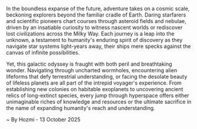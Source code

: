 
In the boundless expanse of the future, adventure takes on a cosmic scale, beckoning explorers beyond the familiar cradle of Earth. Daring starfarers and scientific pioneers chart courses through asteroid fields and nebulae, driven by an insatiable curiosity to witness nascent worlds or rediscover lost civilizations across the Milky Way. Each journey is a leap into the unknown, a testament to humanity's enduring spirit of discovery as they navigate star systems light-years away, their ships mere specks against the canvas of infinite possibilities.

Yet, this galactic odyssey is fraught with both peril and breathtaking wonder. Navigating through uncharted wormholes, encountering alien lifeforms that defy terrestrial understanding, or facing the desolate beauty of lifeless planets are all part of the intrepid voyager's experience. From establishing new colonies on habitable exoplanets to uncovering ancient relics of long-extinct species, every jump through hyperspace offers either unimaginable riches of knowledge and resources or the ultimate sacrifice in the name of expanding humanity's reach and understanding.

~ By Hozmi - 13 October 2025
